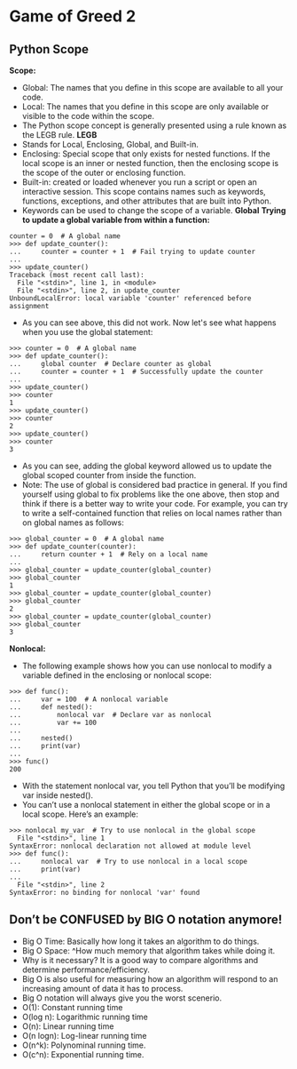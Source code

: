 # Game of Greed 2

## Python Scope
**Scope:**
- Global: The names that you define in this scope are available to all your code.
- Local: The names that you define in this scope are only available or visible to the code within the scope.
- The Python scope concept is generally presented using a rule known as the LEGB rule.
**LEGB**
- Stands for Local, Enclosing, Global, and Built-in. 
- Enclosing: Special scope that only exists for nested functions. If the local scope is an inner or nested function, then the enclosing scope is the scope of the outer or enclosing function.
- Built-in: created or loaded whenever you run a script or open an interactive session. This scope contains names such as keywords, functions, exceptions, and other attributes that are built into Python.
- Keywords can be used to change the scope of a variable.
**Global**
**Trying to update a global variable from within a function:**
```
counter = 0  # A global name
>>> def update_counter():
...     counter = counter + 1  # Fail trying to update counter
...
>>> update_counter()
Traceback (most recent call last):
  File "<stdin>", line 1, in <module>
  File "<stdin>", line 2, in update_counter
UnboundLocalError: local variable 'counter' referenced before assignment
```
- As you can see above, this did not work. Now let's see what happens when you use the global statement:
```
>>> counter = 0  # A global name
>>> def update_counter():
...     global counter  # Declare counter as global
...     counter = counter + 1  # Successfully update the counter
...
>>> update_counter()
>>> counter
1
>>> update_counter()
>>> counter
2
>>> update_counter()
>>> counter
3
```
- As you can see, adding the global keyword allowed us to update the global scoped counter from inside the function. 
- Note: The use of global is considered bad practice in general. If you find yourself using global to fix problems like the one above, then stop and think if there is a better way to write your code. For example, you can try to write a self-contained function that relies on local names rather than on global names as follows:
```
>>> global_counter = 0  # A global name
>>> def update_counter(counter):
...     return counter + 1  # Rely on a local name
...
>>> global_counter = update_counter(global_counter)
>>> global_counter
1
>>> global_counter = update_counter(global_counter)
>>> global_counter
2
>>> global_counter = update_counter(global_counter)
>>> global_counter
3
```

**Nonlocal:**
- The following example shows how you can use nonlocal to modify a variable defined in the enclosing or nonlocal scope:
```
>>> def func():
...     var = 100  # A nonlocal variable
...     def nested():
...         nonlocal var  # Declare var as nonlocal
...         var += 100
...
...     nested()
...     print(var)
...
>>> func()
200
```
- With the statement nonlocal var, you tell Python that you’ll be modifying var inside nested().
- You can’t use a nonlocal statement in either the global scope or in a local scope. Here’s an example:
```
>>> nonlocal my_var  # Try to use nonlocal in the global scope
  File "<stdin>", line 1
SyntaxError: nonlocal declaration not allowed at module level
>>> def func():
...     nonlocal var  # Try to use nonlocal in a local scope
...     print(var)
...
  File "<stdin>", line 2
SyntaxError: no binding for nonlocal 'var' found
```

## Don’t be CONFUSED by BIG O notation anymore!
- Big O Time: Basically how long it takes an algorithm to do things. 
- Big O Space: ^How much memory that algorithm takes while doing it.
- Why is it necessary? It is a good way to compare algorithms and determine performance/efficiency. 
- Big O is also useful for measuring how an algorithm will respond to an increasing amount of data it has to process. 
- Big O notation will always give you the worst scenerio. 
- O(1): Constant running time
- O(log n): Logarithmic running time 
- O(n): Linear running time 
- O(n logn): Log-linear running time
- O(n^k): Polynominal running time. 
- O(c^n): Exponential running time.
